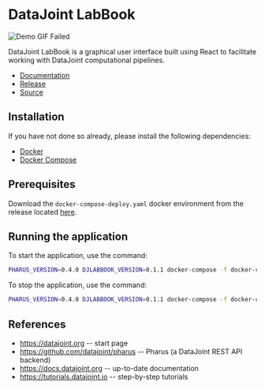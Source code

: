 # DataJoint LabBook

![Demo GIF Failed](docs/sphinx/_static/images/walkthroughDemoOptimized.gif)

DataJoint LabBook is a graphical user interface built using React to facilitate working with DataJoint computational pipelines.

- [Documentation](https://datajoint.github.io/datajoint-labbook)
- [Release](https://github.com/datajoint/datajoint-labbook/releases/latest)
- [Source](https://github.com/datajoint/datajoint-labbook)


## Installation

If you have not done so already, please install the following dependencies:

- [Docker](https://docs.docker.com/get-docker/)
- [Docker Compose](https://docs.docker.com/compose/install/)

## Prerequisites

Download the `docker-compose-deploy.yaml` docker environment from the release located [here](https://github.com/datajoint/datajoint-labbook/releases/latest/download/docker-compose-deploy.yaml).

## Running the application

To start the application, use the command:

```bash
PHARUS_VERSION=0.4.0 DJLABBOOK_VERSION=0.1.1 docker-compose -f docker-compose-deploy.yaml up -d
```

To stop the application, use the command:

```bash
PHARUS_VERSION=0.4.0 DJLABBOOK_VERSION=0.1.1 docker-compose -f docker-compose-deploy.yaml down
```

## References

+ https://datajoint.org  -- start page
+ https://github.com/datajoint/pharus -- Pharus (a DataJoint REST API backend)
+ https://docs.datajoint.org -- up-to-date documentation
+ https://tutorials.datajoint.io -- step-by-step tutorials


